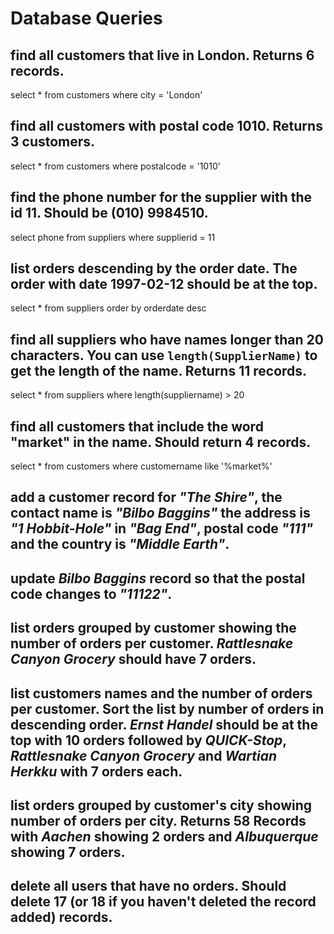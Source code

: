 # Database Queries

## find all customers that live in London. Returns 6 records.
  select * from customers where city = 'London'

## find all customers with postal code 1010. Returns 3 customers.
  select * from customers where postalcode = '1010'

## find the phone number for the supplier with the id 11. Should be (010) 9984510.
  select phone from suppliers where supplierid = 11

## list orders descending by the order date. The order with date 1997-02-12 should be at the top.
  select * from suppliers order by orderdate desc

## find all suppliers who have names longer than 20 characters. You can use `length(SupplierName)` to get the length of the name. Returns 11 records.
  select * from suppliers where length(suppliername) > 20

## find all customers that include the word "market" in the name. Should return 4 records.
  select * from customers where customername like '%market%'

## add a customer record for _"The Shire"_, the contact name is _"Bilbo Baggins"_ the address is _"1 Hobbit-Hole"_ in _"Bag End"_, postal code _"111"_ and the country is _"Middle Earth"_.

## update _Bilbo Baggins_ record so that the postal code changes to _"11122"_.

## list orders grouped by customer showing the number of orders per customer. _Rattlesnake Canyon Grocery_ should have 7 orders.

## list customers names and the number of orders per customer. Sort the list by number of orders in descending order. _Ernst Handel_ should be at the top with 10 orders followed by _QUICK-Stop_, _Rattlesnake Canyon Grocery_ and _Wartian Herkku_ with 7 orders each.

## list orders grouped by customer's city showing number of orders per city. Returns 58 Records with _Aachen_ showing 2 orders and _Albuquerque_ showing 7 orders.

## delete all users that have no orders. Should delete 17 (or 18 if you haven't deleted the record added) records.

